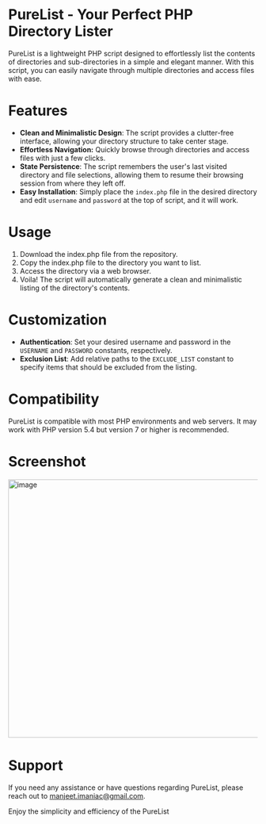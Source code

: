 # PureList - Your Perfect PHP Directory Lister

PureList is a lightweight PHP script designed to effortlessly list the contents of directories and sub-directories in a simple and elegant manner. With this script, you can easily navigate through multiple directories and access files with ease.

# Features

- **Clean and Minimalistic Design**: The script provides a clutter-free interface, allowing your directory structure to take center stage.
- **Effortless Navigation:** Quickly browse through directories and access files with just a few clicks.
- **State Persistence**: The script remembers the user's last visited directory and file selections, allowing them to resume their browsing session from where they left off.
- **Easy Installation**: Simply place the `index.php` file in the desired directory and edit `username` and `password` at the top of script, and it will work.

# Usage

1. Download the index.php file from the repository.
2. Copy the index.php file to the directory you want to list.
3. Access the directory via a web browser.
4. Voila! The script will automatically generate a clean and minimalistic listing of the directory's contents.

# Customization

- **Authentication**: Set your desired username and password in the `USERNAME` and `PASSWORD` constants, respectively.
- **Exclusion List**: Add relative paths to the `EXCLUDE_LIST` constant to specify items that should be excluded from the listing.

# Compatibility

PureList is compatible with most PHP environments and web servers. It may work with PHP version 5.4 but version 7 or higher is recommended.

# Screenshot

<img width="521" alt="image" src="https://github.com/nazreinkaram/php-simple-directory-lister/assets/8789861/dc037115-7789-448d-ae27-0c6b1db7d4b5">


# Support

If you need any assistance or have questions regarding PureList, please reach out to manjeet.imaniac@gmail.com.

Enjoy the simplicity and efficiency of the PureList
